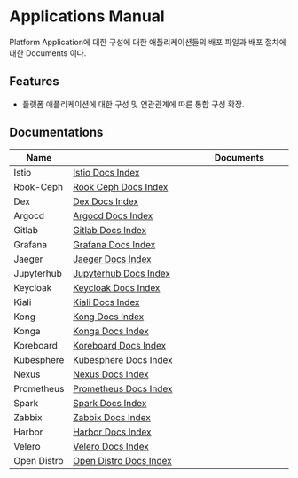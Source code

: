 # Applications Manual

Platform Application에 대한 구성에 대한 애플리케이션들의 배포 파일과 배포 절차에 대한 Documents 이다.

## Features

- 플랫폼 애플리케이션에 대한 구성 및 연관관계에 따른 통합 구성 확장.

## Documentations

|  Name | <div style="width: 600px"> Documents </div>  | Notice  |
|---|--------------------------------------------------|---|
| Istio | [Istio Docs Index](./Istio/docs/README.md)  | *  |
| Rook-Ceph  | [Rook Ceph Docs Index](./Rook-Ceph/docs/README.md)  | *  |
| Dex | [Dex Docs Index](./dex/docs/README.md)  | *  |
| Argocd  | [Argocd Docs Index](./argocd/docs/README.md)  | *  |
| Gitlab  | [Gitlab Docs Index](./grafana/docs/README.md)  | *  |
| Grafana  | [Grafana Docs Index](./grafana/docs/README.md)  | *  |
| Jaeger  | [Jaeger Docs Index](./jaeger/docs/README.md)  | *  |
| Jupyterhub  | [Jupyterhub Docs Index](./jupyterhub/docs/README.md)  | *  |
| Keycloak  | [Keycloak Docs Index](./keycloak/docs/README.md)  | *  |
| Kiali  | [Kiali Docs Index](./kiali/docs/README.md)  | *  |
| Kong  | [Kong Docs Index](./kong/docs/README.md)  | *  |
| Konga  | [Konga Docs Index](./konga/docs/README.md)  | *  |
| Koreboard  | [Koreboard Docs Index](./koreboard/docs/README.md)  | *  |
| Kubesphere  | [Kubesphere Docs Index](./kubesphere/docs/README.md)  | *  |
| Nexus  | [Nexus Docs Index](./nexus/docs/README.md)  | *  |
| Prometheus  | [Prometheus Docs Index](./prometheus/docs/README.md)  | *  |
| Spark  | [Spark Docs Index](./spark/docs/README.md)  | *  |
| Zabbix  | [Zabbix Docs Index](./zabbix/docs/README.md)  | *  |
| Harbor  | [Harbor Docs Index](./harbor/docs/README.md)  | *  |
| Velero  | [Velero Docs Index](./velero/docs/README.md)  | *  |
| Open Distro  | [Open Distro Docs Index](./opendistro-EK/docs/README.md)  | *  |